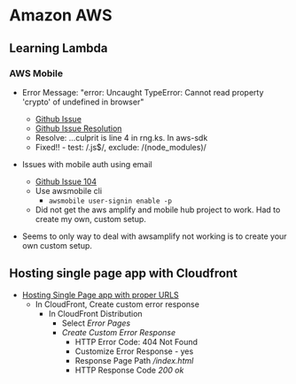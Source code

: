 # Amazon AWS
## Learning Lambda
### AWS Mobile
* Error Message: "error: Uncaught TypeError: Cannot read property 'crypto' of undefined in browser"
    * [Github Issue](https://github.com/aws/aws-sdk-js/issues/1566)
    * [Github Issue Resolution](https://github.com/aws/aws-sdk-js/issues/1512)
    * Resolve: ...culprit is line 4 in rng.ks. In aws-sdk
    * Fixed!! - test: /\.js$/, exclude: /(node_modules)/
* Issues with mobile auth using email
  * [Github Issue 104](https://github.com/aws/aws-amplify/issues/104)
  * Use awsmobile cli
    * `awsmobile user-signin enable -p`
  * Did not get the aws amplify and mobile hub project to work. Had to create my own, custom setup.

* Seems to only way to deal with awsamplify not working is to create your own custom setup.

## Hosting single page app with Cloudfront
* [Hosting Single Page app with proper URLS](https://keita.blog/2015/11/24/hosting-a-single-page-app-on-s3-with-proper-urls/)
  * In CloudFront, Create custom error response
    * In CloudFront Distribution
        * Select *Error Pages*
        * *Create Custom Error Response*
          * HTTP Error Code: 404 Not Found
          * Customize Error Response - yes
          * Response Page Path */index.html*
          * HTTP Response Code *200 ok*
